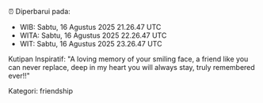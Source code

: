 ⏰ Diperbarui pada:
- WIB: Sabtu, 16 Agustus 2025 21.26.47 UTC
- WITA: Sabtu, 16 Agustus 2025 22.26.47 UTC
- WIT: Sabtu, 16 Agustus 2025 23.26.47 UTC

Kutipan Inspiratif:
"A loving memory of your smiling face, a friend like you can never replace, deep in my heart you will always stay, truly remembered ever!!"


Kategori: friendship

